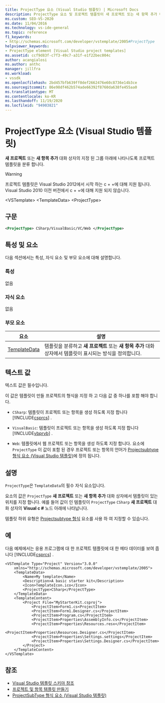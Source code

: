 ```yaml
---
title: ProjectType 요소 (Visual Studio 템플릿) | Microsoft Docs
description: ProjectType 요소 및 프로젝트 템플릿이 새 프로젝트 또는 새 항목 추가 대화 상자에 표시 되도록 분류 하는 방법에 대해 알아봅니다.
ms.custom: SEO-VS-2020
ms.date: 11/04/2016
ms.technology: vs-ide-general
ms.topic: reference
f1_keywords:
- http://schemas.microsoft.com/developer/vstemplate/2005#ProjectType
helpviewer_keywords:
- ProjectType element [Visual Studio project templates]
ms.assetid: ccf9d83f-c7f3-49c7-a31f-e1f22bec004c
author: acangialosi
ms.author: anthc
manager: jillfra
ms.workload:
- vssdk
ms.openlocfilehash: 2bd457bfb639ff0def2662476e60c8736e14b3ce
ms.sourcegitcommit: 86e98df462b574ade66392f8760da638fe455aa0
ms.translationtype: MT
ms.contentlocale: ko-KR
ms.lasthandoff: 11/19/2020
ms.locfileid: "94903821"
---
```

# <a name="projecttype-element-visual-studio-templates"></a>ProjectType 요소 (Visual Studio 템플릿)
**새 프로젝트** 또는 **새 항목 추가** 대화 상자의 지정 된 그룹 아래에 나타나도록 프로젝트 템플릿을 분류 합니다.

> [!WARNING]
> 프로젝트 템플릿은 Visual Studio 2012에서 시작 하는 c + +에 대해 지원 됩니다. Visual Studio 2010 이전 버전에서 c + +에 대해 지원 되지 않습니다.

 \<VSTemplate> \<TemplateData>
 \<ProjectType>

## <a name="syntax"></a>구문

```xml
<ProjectType> CSharp/VisualBasic/VC/Web </ProjectType>
```

## <a name="attributes-and-elements"></a>특성 및 요소
 다음 섹션에서는 특성, 자식 요소 및 부모 요소에 대해 설명합니다.

### <a name="attributes"></a>특성
 없음

### <a name="child-elements"></a>자식 요소
 없음

### <a name="parent-elements"></a>부모 요소

|요소|설명|
|-------------|-----------------|
|[TemplateData](../extensibility/templatedata-element-visual-studio-templates.md)|템플릿을 분류하고 **새 프로젝트** 또는 **새 항목 추가** 대화 상자에서 템플릿이 표시되는 방식을 정의합니다.|

## <a name="text-value"></a>텍스트 값
 텍스트 값은 필수입니다.

 이 값은 템플릿이 만들 프로젝트의 형식을 지정 하 고 다음 값 중 하나를 포함 해야 합니다.

- `CSharp`: 템플릿이 프로젝트 또는 항목을 생성 하도록 지정 합니다 [!INCLUDE[csprcs](../data-tools/includes/csprcs_md.md)] .

- `VisualBasic`: 템플릿이 프로젝트 또는 항목을 생성 하도록 지정 합니다 [!INCLUDE[vbprvb](../code-quality/includes/vbprvb_md.md)] .

- `Web`: 템플릿에서 웹 프로젝트 또는 항목을 생성 하도록 지정 합니다. 요소에 `ProjectType` 이 값이 포함 된 경우 프로젝트 또는 항목의 언어가 [Projectsubtype 형식 요소 (Visual Studio 템플릿)](../extensibility/projectsubtype-element-visual-studio-templates.md)에 정의 됩니다.

## <a name="remarks"></a>설명
 `ProjectType`은 `TemplateData`의 필수 자식 요소입니다.

 요소의 값은 `ProjectType` **새 프로젝트** 또는 **새 항목 추가** 대화 상자에서 템플릿이 있는 위치를 지정 합니다. 예를 들어 값이 인 템플릿이 `ProjectType` `CSharp` **새 프로젝트** 대화 상자의 **Visual c #** 노드 아래에 나타납니다.

 템플릿 하위 유형은 [Projectsubtype 형식](../extensibility/projectsubtype-element-visual-studio-templates.md) 요소를 사용 하 여 지정할 수 있습니다.

## <a name="example"></a>예
 다음 예제에서는 응용 프로그램에 대 한 프로젝트 템플릿에 대 한 메타 데이터를 보여 줍니다 [!INCLUDE[csprcs](../data-tools/includes/csprcs_md.md)] .

```
<VSTemplate Type="Project" Version="3.0.0"
    xmlns="http://schemas.microsoft.com/developer/vstemplate/2005">
    <TemplateData>
        <Name>My template</Name>
        <Description>A basic starter kit</Description>
        <Icon>TemplateIcon.ico</Icon>
        <ProjectType>CSharp</ProjectType>
    </TemplateData>
    <TemplateContent>
        <Project File="MyStarterKit.csproj">
            <ProjectItem>Form1.cs<ProjectItem>
            <ProjectItem>Form1.Designer.cs</ProjectItem>
            <ProjectItem>Program.cs</ProjectItem>
            <ProjectItem>Properties\AssemblyInfo.cs</ProjectItem>
            <ProjectItem>Properties\Resources.resx</ProjectItem>
            <ProjectItem>Properties\Resources.Designer.cs</ProjectItem>
            <ProjectItem>Properties\Settings.settings</ProjectItem>
            <ProjectItem>Properties\Settings.Designer.cs</ProjectItem>
        </Project>
    </TemplateContent>
</VSTemplate>
```

## <a name="see-also"></a>참조
- [Visual Studio 템플릿 스키마 참조](../extensibility/visual-studio-template-schema-reference.md)
- [프로젝트 및 항목 템플릿 만들기](../ide/creating-project-and-item-templates.md)
- [ProjectSubType 형식 요소 (Visual Studio 템플릿)](../extensibility/projectsubtype-element-visual-studio-templates.md)

